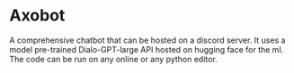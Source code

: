 # Axobot
A comprehensive chatbot that can be hosted on a discord server. It uses a model pre-trained Dialo-GPT-large API hosted on hugging face for the ml. The code can be run on any online or any python editor. 
